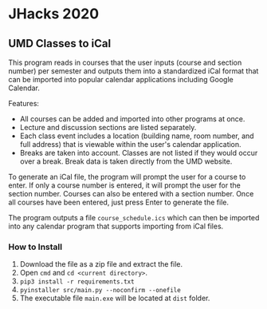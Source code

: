 # JHacks 2020
## UMD Classes to iCal

This program reads in courses that the user inputs (course and section number) per semester and outputs them into a standardized iCal format that can be imported into popular calendar applications including Google Calendar.

Features:

* All courses can be added and imported into other programs at once.
* Lecture and discussion sections are listed separately.
* Each class event includes a location (building name, room number, and full address) that is viewable within the user's calendar application.
* Breaks are taken into account. Classes are not listed if they would occur over a break. Break data is taken directly from the UMD website.

To generate an iCal file, the program will prompt the user for a course to enter. If only a course number is entered, it will prompt the user for the section number. Courses can also be entered with a section number. Once all courses have been entered, just press Enter to generate the file.

The program outputs a file `course_schedule.ics` which can then be imported into any calendar program that supports importing from iCal files.

### How to Install
1. Download the file as a zip file and extract the file.
2. Open `cmd` and `cd <current directory>`.
3. `pip3 install -r requirements.txt`
4. `pyinstaller src/main.py --noconfirm --onefile`
5. The executable file `main.exe` will be located at `dist` folder.
